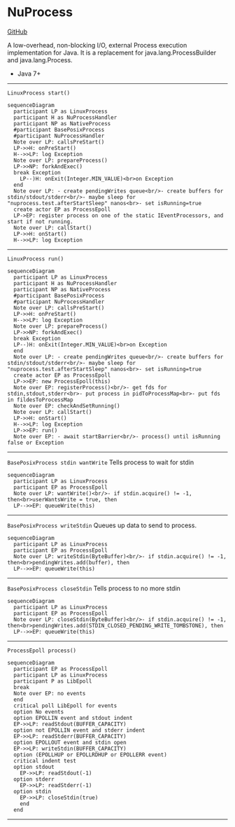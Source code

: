 # NuProcess

[GitHub](https://github.com/brettwooldridge/NuProcess)

A low-overhead, non-blocking I/O, external Process execution implementation for Java. It is a replacement for java.lang.ProcessBuilder and java.lang.Process.
- Java 7+

----

`LinuxProcess start()`
```mermaid
sequenceDiagram
  participant LP as LinuxProcess
  participant H as NuProcessHandler
  participant NP as NativeProcess
  #participant BasePosixProcess
  #participant NuProcessHandler
  Note over LP: callsPreStart()
  LP->>H: onPreStart()
  H-->>LP: log Exception
  Note over LP: prepareProcess()
  LP->>NP: forkAndExec()
  break Exception
    LP--)H: onExit(Integer.MIN_VALUE)<br>on Exception
  end
  Note over LP: - create pendingWrites queue<br/>- create buffers for stdin/stdout/stderr<br/>- maybe sleep for "nuprocess.test.afterStartSleep" nanos<br>- set isRunning=true
  create actor EP as ProcessEpoll
  LP->EP: register process on one of the static IEventProcessors, and start if not running.
  Note over LP: callStart()
  LP->>H: onStart()
  H-->>LP: log Exception
```

----

`LinuxProcess run()`
```mermaid
sequenceDiagram
  participant LP as LinuxProcess
  participant H as NuProcessHandler
  participant NP as NativeProcess
  #participant BasePosixProcess
  #participant NuProcessHandler
  Note over LP: callsPreStart()
  LP->>H: onPreStart()
  H-->>LP: log Exception
  Note over LP: prepareProcess()
  LP->>NP: forkAndExec()
  break Exception
  LP--)H: onExit(Integer.MIN_VALUE)<br>on Exception
  end
  Note over LP: - create pendingWrites queue<br/>- create buffers for stdin/stdout/stderr<br/>- maybe sleep for "nuprocess.test.afterStartSleep" nanos<br>- set isRunning=true
  create actor EP as ProcessEpoll
  LP->>EP: new ProcessEpoll(this)
  Note over EP: registerProcess()<br/>- get fds for stdin,stdout,stderr<br>- put process in pidToProcessMap<br>- put fds in fildesToProcessMap
  Note over EP: checkAndSetRunning()
  Note over LP: callStart()
  LP->>H: onStart()
  H-->>LP: log Exception
  LP->>EP: run()
  Note over EP: - await startBarrier<br/>- process() until isRunning false or Exception 
```

----

`BasePosixProcess stdin wantWrite` Tells process to wait for stdin
```mermaid
sequenceDiagram
  participant LP as LinuxProcess
  participant EP as ProcessEpoll
  Note over LP: wantWrite()<br/>- if stdin.acquire() != -1, then<br>userWantsWrite = true, then
  LP-->>EP: queueWrite(this)
```

----

`BasePosixProcess writeStdin` Queues up data to send to process.
```mermaid
sequenceDiagram
  participant LP as LinuxProcess
  participant EP as ProcessEpoll
  Note over LP: writeStdin(ByteBuffer)<br/>- if stdin.acquire() != -1, then<br>pendingWrites.add(buffer), then
  LP-->>EP: queueWrite(this)
```

----

`BasePosixProcess closeStdin` Tells process to no more stdin
```mermaid
sequenceDiagram
  participant LP as LinuxProcess
  participant EP as ProcessEpoll
  Note over LP: closeStdin(ByteBuffer)<br/>- if stdin.acquire() != -1, then<br>pendingWrites.add(STDIN_CLOSED_PENDING_WRITE_TOMBSTONE), then
  LP-->>EP: queueWrite(this)
```

----

`ProcessEpoll process()`
```mermaid
sequenceDiagram
  participant EP as ProcessEpoll
  participant LP as LinuxProcess
  participant P as LibEpoll
  break
  Note over EP: no events
  end
  critical poll LibEpoll for events
  option No events
  option EPOLLIN event and stdout indent
  EP->>LP: readStdout(BUFFER_CAPACITY)
  option not EPOLLIN event and stderr indent
  EP->>LP: readStderr(BUFFER_CAPACITY)
  option EPOLLOUT event and stdin open
  EP->>LP: writeStdin(BUFFER_CAPACITY)
  option (EPOLLHUP or EPOLLRDHUP or EPOLLERR event)
  critical indent test
  option stdout
    EP->>LP: readStdout(-1)
  option stderr
    EP->>LP: readStderr(-1)
  option stdin
    EP->>LP: closeStdin(true)
    end
  end 
```

----

